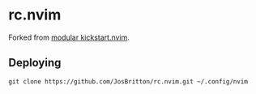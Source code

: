 # rc.nvim
Forked from [modular kickstart.nvim](https://github.com/dam9000/kickstart-modular.nvim).
## Deploying
```
git clone https://github.com/JosBritton/rc.nvim.git ~/.config/nvim
```
